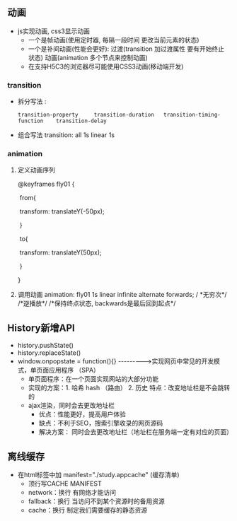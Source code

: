 ## 动画

- js实现动画, css3显示动画
  - 一个是帧动画(使用定时器, 每隔一段时间 更改当前元素的状态)
  - 一个是补间动画(性能会更好): 过渡(transition 加过渡属性 要有开始终止状态)    动画(animation 多个节点来控制动画)
  - 在支持H5C3的浏览器尽可能使用CSS3动画(移动端开发)

### transition

- 拆分写法 :     

  ```
  transition-property     transition-duration   transition-timing-function    transition-delay
  ```

- 组合写法        transition: all 1s linear 1s

### animation

1. 定义动画序列

   @keyframes fly01 {

   ​	from{ 

   ​		transform: translateY(-50px);

   ​	}

   ​	to{

   ​		transform: translateY(50px);

   ​	 }

    }

2. 调用动画   animation: fly01 1s linear infinite alternate forwards;    / \*无穷次\*/   /\*逆播放\*/    /\*保持终点状态, backwards是最后回到起点\*/ 

## History新增API

- history.pushState()
- history.replaceState()
- window.onpopstate = function(){}      --------->实现网页中常见的开发模式，单页面应用程序 （SPA）
  - 单页面程序：在一个页面实现网站的大部分功能
  - 实现的方案：1. 哈希 hash （路由）     2. 历史        特点：改变地址栏是不会跳转的
  - ajax渲染，同时会去更改地址栏
    - 优点：性能更好，提高用户体验
    - 缺点：不利于SEO，搜索引擎收录的网页源码
    - 解决方案： 同时会去更改地址栏（地址栏在服务端一定有对应的页面）

## 离线缓存

- 在html标签中加 manifest="./study.appcache"   (缓存清单)
  - 顶行写CACHE MANIFEST
  - network：换行  有网络才能访问
  - fallback：换行   当访问不到某个资源时的备用资源
  - cache：换行  制定我们需要缓存的静态资源